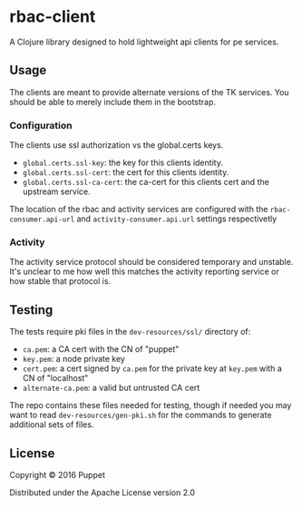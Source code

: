# rbac-client

A Clojure library designed to hold lightweight api clients for pe services.

## Usage

The clients are meant to provide alternate versions of the TK services.
You should be able to merely include them in the bootstrap.

### Configuration

The clients use ssl authorization vs the global.certs keys.

- `global.certs.ssl-key`: the key for this clients identity.
- `global.certs.ssl-cert`: the cert for this clients identity.
- `global.certs.ssl-ca-cert`: the ca-cert for this clients cert and the upstream service.

The location of the rbac and activity services are configured with the
`rbac-consumer.api-url` and `activity-consumer.api.url` settings respectivetly

### Activity

The activity service protocol should be considered temporary and unstable. It's
unclear to me how well this matches the activity reporting service or how stable
that protocol is.

## Testing

The tests require pki files in the `dev-resources/ssl/` directory of:
  * `ca.pem`: a CA cert with the CN of "puppet"
  * `key.pem`: a node private key
  * `cert.pem`: a cert signed by `ca.pem` for the private key at `key.pem` with a CN of "localhost"
  * `alternate-ca.pem`: a valid but untrusted CA cert

The repo contains these files needed for testing, though if needed you may
want to read `dev-resources/gen-pki.sh` for the commands to generate additional
sets of files.

## License

Copyright © 2016 Puppet

Distributed under the Apache License version 2.0
